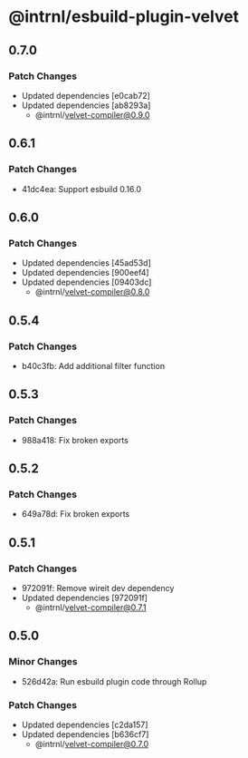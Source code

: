 # @intrnl/esbuild-plugin-velvet

## 0.7.0

### Patch Changes

- Updated dependencies [e0cab72]
- Updated dependencies [ab8293a]
  - @intrnl/velvet-compiler@0.9.0

## 0.6.1

### Patch Changes

- 41dc4ea: Support esbuild 0.16.0

## 0.6.0

### Patch Changes

- Updated dependencies [45ad53d]
- Updated dependencies [900eef4]
- Updated dependencies [09403dc]
  - @intrnl/velvet-compiler@0.8.0

## 0.5.4

### Patch Changes

- b40c3fb: Add additional filter function

## 0.5.3

### Patch Changes

- 988a418: Fix broken exports

## 0.5.2

### Patch Changes

- 649a78d: Fix broken exports

## 0.5.1

### Patch Changes

- 972091f: Remove wireit dev dependency
- Updated dependencies [972091f]
  - @intrnl/velvet-compiler@0.7.1

## 0.5.0

### Minor Changes

- 526d42a: Run esbuild plugin code through Rollup

### Patch Changes

- Updated dependencies [c2da157]
- Updated dependencies [b636cf7]
  - @intrnl/velvet-compiler@0.7.0

